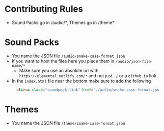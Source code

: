 # Contributing Rules
- Sound Packs go in /audio/\*, Themes go in /theme\* 

# Sound Packs
- You name the JSON file `/audio/snake-case-format.json`
- If you want to host the files here you place them in `/audio/json-file-name/*`
  - Make sure you use an absolute url with `https://elemental.netlify.com/*` and not just `./` or a `github.io` link.
- In the `index.html` file near the bottom make sure to add the following
  ```html
    <li><a class="soundpack-link" href="./audio/snake-case-format.json">Sound Pack Display Name</a></li>
  ```

# Themes
- You name the JSON file `/theme/snake-case-format.json`
